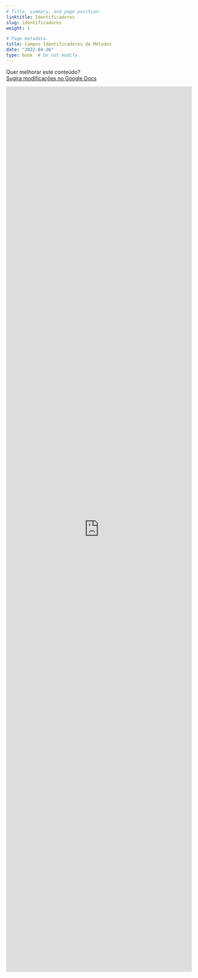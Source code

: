 ```yaml
---
# Title, summary, and page position.
linktitle: Identificadores
slug: identificadores
weight: 1

# Page metadata.
title: Campos Identificadores de Métodos
date: "2022-04-26"
type: book  # Do not modify.
---
```


Quer melhorar este conteúdo?<br>
[<i class="fa fa-edit" aria-hidden="true"></i> Sugira modificações no Google Docs][edit]

[edit]: https://docs.google.com/document/d/1zHB3i_D1vKxe7qBfUbn8o-NHhNzfRQvecqHEzC3FVHs/edit?usp=sharing

<iframe frameborder="0" style="width: 100%; height: 2400px" src="https://docs.google.com/document/d/e/2PACX-1vS7oLEcxgneR1rhQGYo5MM0cVqLDlvDtVpd6mksQfpDeg9A-b5OeksEE5O7JH7EQO1Cj9LErptT7GDo/pub?embedded=true"></iframe>


